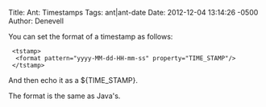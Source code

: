 Title: Ant: Timestamps
Tags: ant|ant-date
Date: 2012-12-04 13:14:26 -0500 
Author: Denevell


You can set the format of a timestamp as follows:

     <tstamp>
      <format pattern="yyyy-MM-dd-HH-mm-ss" property="TIME_STAMP"/>
     </tstamp>

And then echo it as a ${TIME_STAMP}.

The format is the same as Java's.
